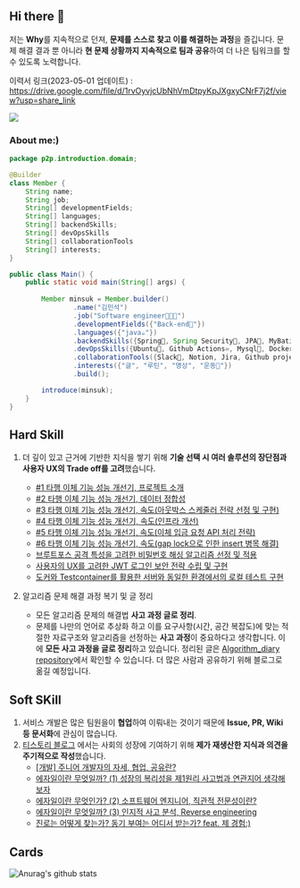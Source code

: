 ## Hi there 👋

 저는 **Why**를 지속적으로 던져, **문제를 스스로 찾고 이를 해결하는 과정**을 즐깁니다. 문제 해결 결과 뿐 아니라 **현 문제 상황까지 지속적으로 팀과 공유**하여 더 나은 팀워크를 할 수 있도록 노력합니다.
 
 이력서 링크(2023-05-01 업데이트) : https://drive.google.com/file/d/1rvOyvjcUbNhVmDtpyKpJXgxyCNrF7j2f/view?usp=share_link
 
 <a href="https://ujkim-game.tistory.com/"><img src="https://img.shields.io/badge/ Tech blog-000000?style=flat-square&logo=Tistory&logoColor=FFFFFF"/></a>
 
### **About me:)**

``` java
package p2p.introduction.domain;

@Builder
class Member {
    String name;
    String job;
    String[] developmentFields;
    String[] languages;
    String[] backendSkills;
    String[] devOpsSkills
    String[] collaborationTools
    String[] interests;
}

public class Main() {
    public static void main(String[] args) {
    
        Member minsuk = Member.builder()
                .name("김민석")
                .job("Software engineer🧑🏽‍💻")
                .developmentFields({"Back-end🔭"})
                .languages({"java☕"})
                .backendSkills({Spring🌱, Spring Security🔐, JPA🔧, MyBatis🦤, Junit55️⃣, Mockito🍸, Gradle🐘})
                .devOpsSkills({Ubuntu🐺, Github Actions♾️, Mysql🐬, Docker🐋 AWS EC2☁️, S3, CodeDeploy, SecretsManager})
                .collaborationTools({Slack📑, Notion, Jira, Github project, Git, Intellij})
                .interests({"글", "루틴", "명상", "운동👯"})
                .build();

        introduce(minsuk);
    }
}
```

## Hard Skill
 1. 더 깊이 있고 근거에 기반한 지식을 쌓기 위해 **기술 선택 시 여러 솔루션의 장단점과 사용자 UX의 Trade off를 고려**했습니다. 
     - [#1 타행 이체 기능 성능 개선기, 프로젝트 소개](https://ujkim-game.tistory.com/90)
     - [#2 타행 이체 기능 성능 개선기, 데이터 정합성](https://ujkim-game.tistory.com/91)
     - [#3 타행 이체 기능 성능 개선기, 속도(아웃박스 스케줄러 전략 선정 및 구현)](https://ujkim-game.tistory.com/92)
     - [#4 타행 이체 기능 성능 개선기, 속도(인프라 개선)](https://ujkim-game.tistory.com/93)
     - [#5 타행 이체 기능 성능 개선기, 속도(이체 입금 요청 API 처리 전략)](https://ujkim-game.tistory.com/94)
     - [#6 타행 이체 기능 성능 개선기, 속도(gap lock으로 인한 insert 병목 해결)](https://ujkim-game.tistory.com/96)
     - [브루트포스 공격 특성을 고려한 비밀번호 해싱 알고리즘 선정 및 적용](https://ujkim-game.tistory.com/67)
     - [사용자의 UX를 고려한 JWT 로그인 보안 전략 수립 및 구현](https://ujkim-game.tistory.com/74)
     - [도커와 Testcontainer를 활용한 서버와 동일한 환경에서의 로컬 테스트 구현](https://ujkim-game.tistory.com/81)
     

 2. 알고리즘 문제 해결 과정 복기 및 글 정리
     - 모든 알고리즘 문제의 해결법 **사고 과정 글로 정리**.
     - 문제를 나만의 언어로 추상화 하고 이를 요구사항(시간, 공간 복잡도)에 맞는 적절한 자료구조와 알고리즘을 선정하는 **사고 과정**이 중요하다고 생각합니다. 이에 **모든 사고 과정을 글로 정리**하고 있습니다. 정리된 글은 [Algorithm_diary repository](https://github.com/michaelkimm/Algorithm_diary)에서 확인할 수 있습니다. 더 많은 사람과 공유하기 위해 블로그로 옮길 예정입니다.
 
 
## Soft SKill
 1. 서비스 개발은 많은 팀원을이 **협업**하여 이뤄내는 것이기 때문에 **Issue, PR, Wiki 등 문서화**에 관심이 많습니다.
 2. [티스토리 블로그](https://ujkim-game.tistory.com/) 에서는 사회의 성장에 기여하기 위해 **제가 재생산한 지식과 의견을 주기적으로 작성**했습니다.
    - [[개발] 주니어 개발자의 자세, 협업, 공유란?](https://ujkim-game.tistory.com/89) 
    - [에자일이란 무엇일까? (1) 성장의 복리성을 제1원리 사고법과 연관지어 생각해보자](https://ujkim-game.tistory.com/76)
    - [에자일이란 무엇인가? (2) 소프트웨어 엔지니어, 직관적 전문성이란?](https://ujkim-game.tistory.com/78)
    - [에자일이란 무엇일까? (3) 인지적 사고 분석, Reverse engineering](https://ujkim-game.tistory.com/79)
    - [진로는 어떻게 찾는가? 동기 부여는 어디서 받는가? feat. 제 경험:)](https://ujkim-game.tistory.com/77)

## Cards
![Anurag's github stats](https://github-readme-stats.vercel.app/api?username=michaelkimm&show_icons=true&theme=tokyonight)



<!--
**michaelkimm/michaelkimm** is a ✨ _special_ ✨ repository because its `README.md` (this file) appears on your GitHub profile.

Here are some ideas to get you started:

- 🔭 I’m currently working on ...
- 🌱 I’m currently learning ...
- 👯 I’m looking to collaborate on ...
- 🤔 I’m looking for help with ...
- 💬 Ask me about ...
- 📫 How to reach me: ...
- 😄 Pronouns: ...
- ⚡ Fun fact: ...
-->
